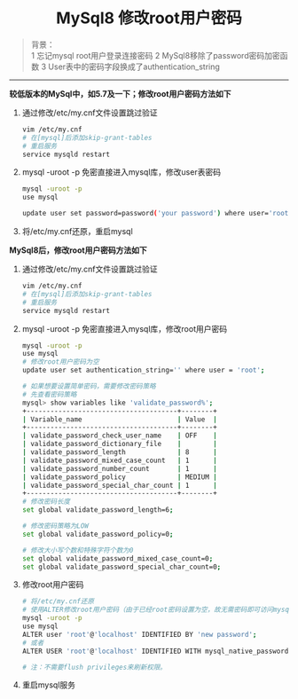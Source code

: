 # <center>MySql8 修改root用户密码

> 背景：  
1  忘记mysql root用户登录连接密码
2  MySql8移除了password密码加密函数
3  User表中的密码字段换成了authentication_string   
***

**较低版本的MySql中，如5.7及一下；修改root用户密码方法如下**
1. 通过修改/etc/my.cnf文件设置跳过验证

    ```bash
    vim /etc/my.cnf
    # 在[mysql]后添加skip-grant-tables
    # 重启服务
    service mysqld restart 
    ```  

2. mysql -uroot -p 免密直接进入mysql库，修改user表密码  

    ```bash
    mysql -uroot -p
    use mysql

    update user set password=password('your password') where user='root';
    ```  
3. 将/etc/my.cnf还原，重启mysql

**MySql8后，修改root用户密码方法如下**  

1. 通过修改/etc/my.cnf文件设置跳过验证

    ```bash
    vim /etc/my.cnf
    # 在[mysql]后添加skip-grant-tables
    # 重启服务
    service mysqld restart 
    ```    

2. mysql -uroot -p 免密直接进入mysql库，修改root用户密码

    ```bash
    mysql -uroot -p
    use mysql
    # 修改root用户密码为空
    update user set authentication_string='' where user = 'root';

    # 如果想要设置简单密码，需要修改密码策略
    # 先查看密码策略
    mysql> show variables like 'validate_password%';
    +--------------------------------------+--------+
    | Variable_name                        | Value  |
    +--------------------------------------+--------+
    | validate_password_check_user_name    | OFF    |
    | validate_password_dictionary_file    |        |
    | validate_password_length             | 8      |
    | validate_password_mixed_case_count   | 1      |
    | validate_password_number_count       | 1      |
    | validate_password_policy             | MEDIUM |
    | validate_password_special_char_count | 1      |
    +--------------------------------------+--------+
    # 修改密码长度
    set global validate_password_length=6;

    # 修改密码策略为LOW
    set global validate_password_policy=0;

    # 修改大小写个数和特殊字符个数为0
    set global validate_password_mixed_case_count=0;
    set global validate_password_special_char_count=0;

    ```   

3. 修改root用户密码

    ```bash
    # 将/etc/my.cnf还原
    # 使用ALTER修改root用户密码（由于已经root密码设置为空，故无需密码即可访问mysql）
    mysql -uroot -p
    use mysql
    ALTER user 'root'@'localhost' IDENTIFIED BY 'new password';
    # 或者
    ALTER USER 'root'@'localhost' IDENTIFIED WITH mysql_native_password BY 'new passowrd';

    # 注：不需要flush privileges来刷新权限。
    ```  
    
4. 重启mysql服务